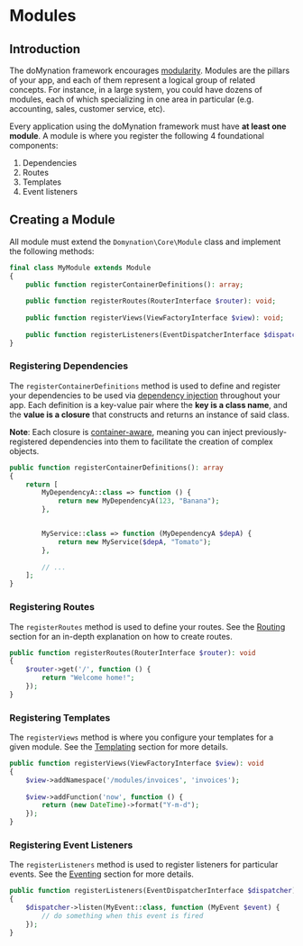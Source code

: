 # Modules

## Introduction

The doMynation framework encourages [modularity](https://en.wikipedia.org/wiki/Modular_programming). Modules are the pillars of your app, and each of them represent a logical group of related concepts. For instance, in a large system, you could have dozens of modules, each of which specializing in one area in particular \(e.g. accounting, sales, customer service, etc\).

Every application using the doMynation framework must have **at least one module**. A module is where you register the following 4 foundational components:

1. Dependencies
2. Routes
3. Templates
4. Event listeners

## Creating a Module

All module must extend the `Domynation\Core\Module` class and implement the following methods:

```php
final class MyModule extends Module
{
    public function registerContainerDefinitions(): array;
    
    public function registerRoutes(RouterInterface $router): void;
    
    public function registerViews(ViewFactoryInterface $view): void;
    
    public function registerListeners(EventDispatcherInterface $dispatcher): void;
}
```

### Registering Dependencies

The `registerContainerDefinitions` method is used to define and register your dependencies to be used via [dependency injection](https://en.wikipedia.org/wiki/Dependency_injection) throughout your app. Each definition is a key-value pair where the **key is a class name**, and the **value is a closure** that constructs and returns an instance of said class. 

**Note**: Each closure is [container-aware](dependency-injection.md#container-aware-entities), meaning you can inject previously-registered dependencies into them to facilitate the creation of complex objects.

```php
public function registerContainerDefinitions(): array
{
    return [
        MyDependencyA::class => function () {
            return new MyDependencyA(123, "Banana");
        },


        MyService::class => function (MyDependencyA $depA) {
            return new MyService($depA, "Tomato");
        },
        
        // ...
    ];
}
```

### Registering Routes

The `registerRoutes` method is used to define your routes. See the [Routing](routing-1.md) section for an in-depth explanation on how to create routes.

```php
public function registerRoutes(RouterInterface $router): void
{
    $router->get('/', function () {
        return "Welcome home!";
    });
}
```

### Registering Templates

The `registerViews` method is where you configure your templates for a given module. See the [Templating](templating.md) section for more details. 

```php
public function registerViews(ViewFactoryInterface $view): void
{
    $view->addNamespace('/modules/invoices', 'invoices');
    
    $view->addFunction('now', function () {
        return (new DateTime)->format("Y-m-d");
    });
}
```

### Registering Event Listeners

The `registerListeners` method is used to register listeners for particular events. See the [Eventing](eventing.md) section for more details.

```php
public function registerListeners(EventDispatcherInterface $dispatcher): void
{
    $dispatcher->listen(MyEvent::class, function (MyEvent $event) {
        // do something when this event is fired
    });
}
```

